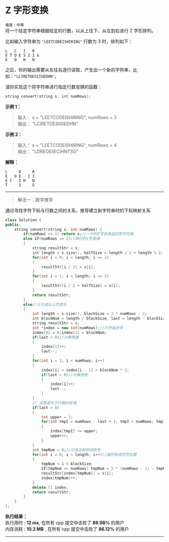# Z 字形变换 #  
`难度：中等`  
将一个给定字符串根据给定的行数，以从上往下、从左到右进行 Z 字形排列。

比如输入字符串为 `"LEETCODEISHIRING"` 行数为 3 时，排列如下：  
```
L   C   I   R
E T O E S I I G
E   D   H   N
```  
之后，你的输出需要从左往右逐行读取，产生出一个新的字符串，比如：`"LCIRETOESIIGEDHN"`。

请你实现这个将字符串进行指定行数变换的函数：  
```C++
string convert(string s, int numRows);
```

**示例 1：**  
>输入： s = "LEETCODEISHIRING", numRows = 3  
>输出： "LCIRETOESIIGEDHN"     

**示例 2：**  
>输入： s = "LEETCODEISHIRING", numRows = 4  
>输出： "LDREOEIIECIHNTSG"  

**解释：**  
```
L     D     R  
E   O E   I I  
E C   I H   N  
T     S     G  
```
---  

>解法一：数学推导  

通过寻找字符下标与行数之间的关系，推导建立新字符串时的下标映射关系  
```C++
class Solution {
public:
    string convert(string s, int numRows) {
        if(numRows <= 1) return s;//一行的Z字变换返回原字符串
        else if(numRows == 2)//两行的z字变换
        {
            string resultStr = s;
            int length = s.size(), halfSize = length / 2 + length % 2;
            for(int i = 0; i < length; i += 2)
            {
                resultStr[i / 2] = s[i];
            }
            for(int i = 1; i < length; i += 2)
            {
                resultStr[i / 2 + halfSize] = s[i];
            }
            return resultStr;
        }
        else//三行或以上的变化
        {
            int length = s.size(), blockSize = 2 * numRows - 2;
            int blockNum = length / blockSize, last = length - blockSize * blockNum;
            string resultStr = s;
            int *index = new int[numRows];//行开始序号
            index[0] = 0;index[1] = blockNum;
            if(last > 0)//计算残差
            {
                index[1]++;
                last--;
            }
            for(int i = 2; i < numRows; i++)
            {
                index[i] = index[i - 1] + blockNum * 2;
                if(last > 0)//计算残差
                {
                    index[i]++;
                    last--;
                }
            }
            // 当残差大于行数的处理
            if(last > 0)
            {
                int upper = 1;
                for(int tmpI = numRows - last + 1; tmpI < numRows; tmpI++)
                {
                    index[tmpI] += upper;
                    upper++;
                }
            }
            int tmpNum = 0;//记录当前的块序号
            for(int i = 0; i < length; i++)//循环修改字符位置
            {
                tmpNum = i % blockSize;
                if(tmpNum >= numRows) tmpNum = 2 * (numRows - 1) - tmpNum;
                resultStr[index[tmpNum]] = s[i];
                index[tmpNum]++;
            }
            delete [] index;
            return resultStr;
        }
    }
};
```  

**执行结果：**  
执行用时 : **12 ms**, 在所有 cpp 提交中击败了 **89.98%** 的用户  
内存消耗 : **10.3 MB** , 在所有 cpp 提交中击败了 **86.12%** 的用户  

---